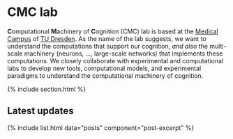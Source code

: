 ---
---

# CMC lab

**C**omputational **M**achinery of **C**ognition (CMC) lab is based at the [Medical Campus](https://tu-dresden.de/med/mf#) of  [TU Dresden](https://tu-dresden.de/). 
As the name of the lab suggests, we want to understand the computations that support our cognition, 
_and also_ the multi-scale machinery (neurons, ..., large-scale networks) that implements these computations.
We closely collaborate with experimental and computational labs to develop new tools, computational models, and experimental paradigms to understand the computational machinery of cognition. 

{% include section.html %}
## Latest updates


{% include list.html data="posts" component="post-excerpt" %}

